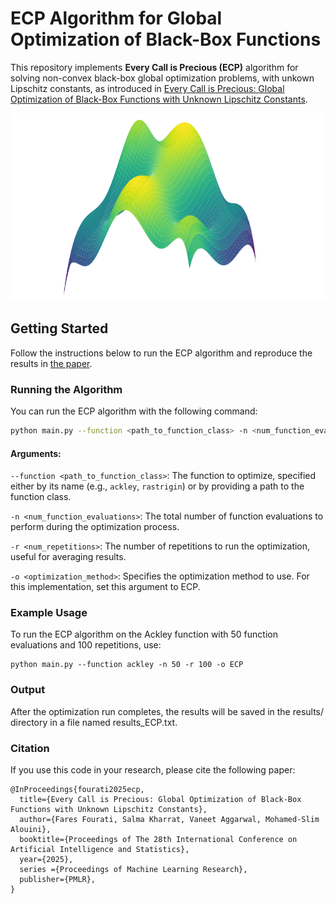 # ECP Algorithm for Global Optimization of Black-Box Functions

This repository implements **Every Call is Precious (ECP)** algorithm for solving non-convex black-box global optimization problems, with unkown Lipschitz constants, as introduced in [Every Call is Precious: Global Optimization of Black-Box Functions with Unknown Lipschitz Constants](https://arxiv.org/abs/2502.04290v1). 

<img src="figures/surface_plot.png" width="800" height="300"/>


## Getting Started

Follow the instructions below to run the ECP algorithm and reproduce the results in [the paper](https://arxiv.org/pdf/2502.04290v1).

### Running the Algorithm

You can run the ECP algorithm with the following command:

```bash
python main.py --function <path_to_function_class> -n <num_function_evaluations> -r <num_repetitions> -o ECP
```

#### Arguments:

```--function <path_to_function_class>```: The function to optimize, specified either by its name (e.g., ```ackley```, ```rastrigin```) or by providing a path to the function class.

```-n <num_function_evaluations>```: The total number of function evaluations to perform during the optimization process.

```-r <num_repetitions>```: The number of repetitions to run the optimization, useful for averaging results.

```-o <optimization_method>```: Specifies the optimization method to use. For this implementation, set this argument to ECP.

### Example Usage
To run the ECP algorithm on the Ackley function with 50 function evaluations and 100 repetitions, use:

```
python main.py --function ackley -n 50 -r 100 -o ECP
```

### Output

After the optimization run completes, the results will be saved in the results/ directory in a file named results_ECP.txt. 


### Citation
If you use this code in your research, please cite the following paper:

```
@InProceedings{fourati2025ecp,
  title={Every Call is Precious: Global Optimization of Black-Box Functions with Unknown Lipschitz Constants},
  author={Fares Fourati, Salma Kharrat, Vaneet Aggarwal, Mohamed-Slim Alouini},
  booktitle={Proceedings of The 28th International Conference on Artificial Intelligence and Statistics},
  year={2025},
  series ={Proceedings of Machine Learning Research},
  publisher={PMLR},
}
```

